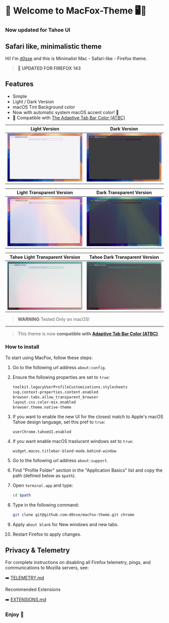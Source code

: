 # 👋 Welcome to MacFox-Theme 🖥️🦊

### Now updated for Tahoe UI

## Safari like, minimalistic theme

Hi! I'm [d0sse](https://github.com/d0sse) and this is Minimalist Mac - Safari-like - Firefox theme.

> 🚀 **UPDATED FOR FIREFOX 143**

## Features

- Simple
- Light / Dark Version
- macOS Tint Background color
- Now with automatic system macOS accent color! 🎨
- 🎀 Compatible with [The Adaptive Tab Bar Color (ATBC)](https://github.com/easonwong-de/Adaptive-Tab-Bar-Colour)

| Light Version | Dark Version |
|---|---|
|![Light Screenshot](screen-light.jpg "Screen")|![Dark Screenshot](screen-dark.jpg "Screen")|

| Light Transparent Version | Dark Transparent Version |
|---|---|
|![Light Screenshot](screen-light-transparent.jpg "Screen")|![Dark Screenshot](screen-dark-transparent.jpg "Screen")|

| Tahoe Light Transparent Version | Tahoe Dark Transparent Version |
|---|---|
|![Light Screenshot](screen-light-tahoe.jpg "Screen")|![Dark Screenshot](screen-dark-tahoe.jpg "Screen")|

> **WARNING**
> Tested Only on macOS!
---
> This theme is now **compatible with [Adaptive Tab Bar Color (ATBC)](https://github.com/aqsalose/Adaptive-Tab-Bar-Color)**.  

### How to install

To start using MacFox, follow these steps:

1. Go to the following url address `about:config`.
2. Ensure the following properties are set to `true`:

    ```text
    toolkit.legacyUserProfileCustomizations.stylesheets
    svg.context-properties.content.enabled
    browser.tabs.allow_transparent_browser
    layout.css.color-mix.enabled
    browser.theme.native-theme
    ```

3. If you want to enable the new UI for the closest match to Apple's macOS Tahoe design language, set this pref to `true`:

     ```text
    userChrome.tahoeUI.enabled
    ```

4. If you want enable macOS traslucent windows set to `true`:

    ```text
    widget.macos.titlebar-blend-mode.behind-window
    ```

5. Go to the following url address `about:support`.
6. Find "Profile Folder" section in the "Application Basics" list and copy the path (defined below as `$path`).
7. Open `terminal.app` and type:

    ```bash
    cd $path
    ```

8. Type in the following command:

    ```bash
    git clone git@github.com:d0sse/macFox-theme.git chrome
    ```

9. Apply `about blank` for New windows and new tabs.

10. Restart Firefox to apply changes.

## Privacy & Telemetry

For complete instructions on disabling all Firefox telemetry, pings, and communications to Mozilla servers, see:

➡️ [TELEMETRY.md](TELEMETRY.md)

Recommended Extensions

➡️ [EXTENSIONS.md](EXTENSIONS.md)

### Enjoy 🎉
